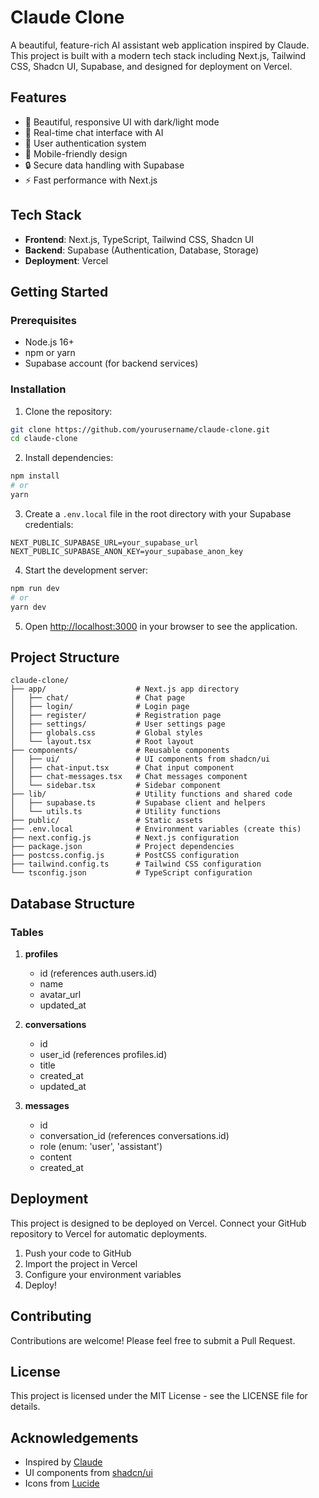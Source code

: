 # Claude Clone

A beautiful, feature-rich AI assistant web application inspired by Claude. This project is built with a modern tech stack including Next.js, Tailwind CSS, Shadcn UI, Supabase, and designed for deployment on Vercel.

## Features

- 🎨 Beautiful, responsive UI with dark/light mode
- 💬 Real-time chat interface with AI
- 👤 User authentication system
- 📱 Mobile-friendly design
- 🔒 Secure data handling with Supabase
- ⚡ Fast performance with Next.js

## Tech Stack

- **Frontend**: Next.js, TypeScript, Tailwind CSS, Shadcn UI
- **Backend**: Supabase (Authentication, Database, Storage)
- **Deployment**: Vercel

## Getting Started

### Prerequisites

- Node.js 16+ 
- npm or yarn
- Supabase account (for backend services)

### Installation

1. Clone the repository:

```bash
git clone https://github.com/yourusername/claude-clone.git
cd claude-clone
```

2. Install dependencies:

```bash
npm install
# or
yarn
```

3. Create a `.env.local` file in the root directory with your Supabase credentials:

```
NEXT_PUBLIC_SUPABASE_URL=your_supabase_url
NEXT_PUBLIC_SUPABASE_ANON_KEY=your_supabase_anon_key
```

4. Start the development server:

```bash
npm run dev
# or
yarn dev
```

5. Open [http://localhost:3000](http://localhost:3000) in your browser to see the application.

## Project Structure

```
claude-clone/
├── app/                    # Next.js app directory
│   ├── chat/               # Chat page 
│   ├── login/              # Login page
│   ├── register/           # Registration page
│   ├── settings/           # User settings page
│   ├── globals.css         # Global styles
│   └── layout.tsx          # Root layout
├── components/             # Reusable components
│   ├── ui/                 # UI components from shadcn/ui
│   ├── chat-input.tsx      # Chat input component
│   ├── chat-messages.tsx   # Chat messages component
│   └── sidebar.tsx         # Sidebar component
├── lib/                    # Utility functions and shared code
│   ├── supabase.ts         # Supabase client and helpers
│   └── utils.ts            # Utility functions
├── public/                 # Static assets
├── .env.local              # Environment variables (create this)
├── next.config.js          # Next.js configuration
├── package.json            # Project dependencies
├── postcss.config.js       # PostCSS configuration
├── tailwind.config.ts      # Tailwind CSS configuration
└── tsconfig.json           # TypeScript configuration
```

## Database Structure

### Tables

1. **profiles**
   - id (references auth.users.id)
   - name
   - avatar_url
   - updated_at

2. **conversations**
   - id
   - user_id (references profiles.id)
   - title
   - created_at
   - updated_at

3. **messages**
   - id
   - conversation_id (references conversations.id)
   - role (enum: 'user', 'assistant')
   - content
   - created_at

## Deployment

This project is designed to be deployed on Vercel. Connect your GitHub repository to Vercel for automatic deployments.

1. Push your code to GitHub
2. Import the project in Vercel
3. Configure your environment variables
4. Deploy!

## Contributing

Contributions are welcome! Please feel free to submit a Pull Request.

## License

This project is licensed under the MIT License - see the LICENSE file for details.

## Acknowledgements

- Inspired by [Claude](https://www.anthropic.com/claude)
- UI components from [shadcn/ui](https://ui.shadcn.com/)
- Icons from [Lucide](https://lucide.dev/)
